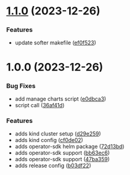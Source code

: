 # [1.1.0](https://github.com/laidback/soft-kind/compare/1.0.0...1.1.0) (2023-12-26)


### Features

* update softer makefile ([ef0f523](https://github.com/laidback/soft-kind/commit/ef0f52354f9dc1c18c7dd82d3caeb80dd35d95eb))

# 1.0.0 (2023-12-26)


### Bug Fixes

* add manage charts script ([e0dbca3](https://github.com/laidback/soft-kind/commit/e0dbca38fc0455768cc12b6d4a00d25e9eb6d8e4))
* script call ([36af41d](https://github.com/laidback/soft-kind/commit/36af41daf0c60e249b95182589f7ef278949ef70))


### Features

* adds kind cluster setup ([d29e259](https://github.com/laidback/soft-kind/commit/d29e259cd027124ad0e78aa9bba0e0f130396365))
* adds kind config ([cf0de02](https://github.com/laidback/soft-kind/commit/cf0de02fdbde5c82e9226d18f5fc1760b94cf04f))
* adds operator-sdk helm package ([72d13bd](https://github.com/laidback/soft-kind/commit/72d13bd6f4403c18cca5d4106baf16f53e1a4af7))
* adds operator-sdk support ([bb63ec6](https://github.com/laidback/soft-kind/commit/bb63ec6efc6f65ecb45811423bf3589a52aeeced))
* adds operator-sdk support ([47ba359](https://github.com/laidback/soft-kind/commit/47ba35937c286248a84e463055912a51bd75d615))
* adds release config ([b03df22](https://github.com/laidback/soft-kind/commit/b03df2261e2e13c3b2b94dd05515f8e537ab1074))

